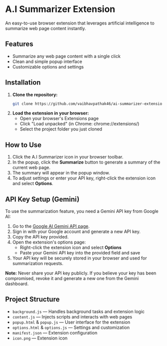 # A.I Summarizer Extension

An easy-to-use browser extension that leverages artificial intelligence to summarize web page content instantly.

## Features

- Summarize any web page content with a single click
- Clean and simple popup interface
- Customizable options and settings

## Installation

1. **Clone the repository:**
   ```sh
   git clone https://github.com/vaibhavpathak46/ai-summarizer-extension.git
   ```
2. **Load the extension in your browser:**
   - Open your browser's Extensions page
   - Click "Load unpacked" (in Chrome: chrome://extensions/)
   - Select the project folder you just cloned

## How to Use

1. Click the A.I Summarizer icon in your browser toolbar.
2. In the popup, click the **Summarize** button to generate a summary of the current web page.
3. The summary will appear in the popup window.
4. To adjust settings or enter your API key, right-click the extension icon and select **Options**.

## API Key Setup (Gemini)

To use the summarization feature, you need a Gemini API key from Google AI:

1. Go to the [Google AI Gemini API page](https://aistudio.google.com/app/apikey).
2. Sign in with your Google account and generate a new API key.
3. Copy the API key provided.
4. Open the extension's options page:
   - Right-click the extension icon and select **Options**
   - Paste your Gemini API key into the provided field and save
5. Your API key will be securely stored in your browser and used for summarization requests.

**Note:** Never share your API key publicly. If you believe your key has been compromised, revoke it and generate a new one from the Gemini dashboard.

## Project Structure

- `background.js` — Handles background tasks and extension logic
- `content.js` — Injects scripts and interacts with web pages
- `popup.html` & `popup.js` — User interface for the extension
- `options.html` & `options.js` — Settings and customization
- `manifest.json` — Extension configuration
- `icon.png` — Extension icon
